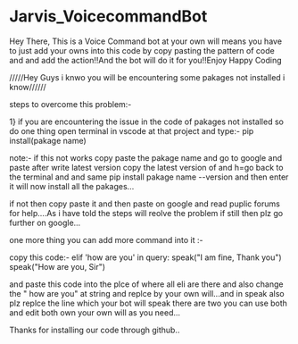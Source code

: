 # Jarvis_VoicecommandBot

Hey There, This is a Voice Command bot at your own will means you have to just add your owns into this code by copy pasting the pattern of code and and add the action!!And the bot will do it for you!!Enjoy Happy Coding


/////Hey Guys i knwo you will be encountering some pakages not installed i know//////

steps to overcome this problem:- 

1} if you are encountering the issue in the code of pakages not installed so do one thing open terminal in vscode at that project and type:- pip install(pakage name)

note:- if this not works copy paste the pakage name and go to google and paste after write latest version copy the latest version of and h=go back to the terminal and and same pip install pakage name --version and then enter it will now install all the pakages...



if not then copy paste it and then paste on google and read puplic forums for help....As i have told the steps will reolve the problem if still then plz go further on google...


one more thing you can add more command into it :- 

copy this code:- elif 'how are you' in query:
			speak("I am fine, Thank you")
			speak("How are you, Sir")
      
      
and paste this code into the plce of where all eli are there and also change the " how are you" at string and replce by your own will...and in speak also plz replce the line which your bot will speak there are two you can use both and edit both own your own will as you need...


Thanks for installing our code through github..




